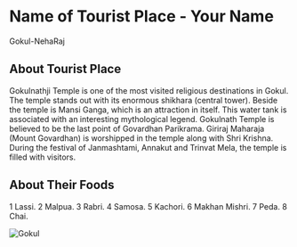 # Name of Tourist Place - Your Name
Gokul-NehaRaj
## About Tourist Place 
Gokulnathji Temple is one of the most visited religious destinations in Gokul. The temple stands out with its enormous shikhara (central tower). Beside the temple is Mansi Ganga, which is an attraction in itself. This water tank is associated with an interesting mythological legend. Gokulnath Temple is believed to be the last point of Govardhan Parikrama. Giriraj Maharaja (Mount Govardhan) is worshipped in the temple along with Shri Krishna. During the festival of Janmashtami, Annakut and Trinvat Mela, the temple is filled with visitors.

## About Their Foods
1 Lassi.
2 Malpua.
3 Rabri.
4 Samosa.
5 Kachori.
6 Makhan Mishri.
7 Peda.
8 Chai.

<img align="center" src="https://c8.alamy.com/comp/2AWBXH0/iskon-temple-india-2AWBXH0.jpg" alt="Gokul"/>

<!--Example: <img align="center" src="https://lotustours.in/assets/img/taj/photo-room-detail-1.jpg" alt="Taj Mahal"/> -->
